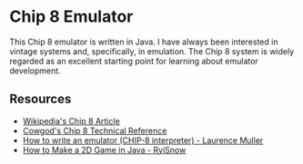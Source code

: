 # Chip 8 Emulator

This Chip 8 emulator is written in Java. I have always been interested in vintage systems and, specifically, in emulation. The Chip 8 system is widely regarded as an excellent starting point for learning about emulator development.

## Resources
- [Wikipedia's Chip 8 Article](https://en.wikipedia.org/wiki/CHIP-8)
- [Cowgod's Chip 8 Technical Reference](http://devernay.free.fr/hacks/chip8/C8TECH10.HTM)
- [How to write an emulator (CHIP-8 interpreter) - Laurence Muller](https://multigesture.net/articles/how-to-write-an-emulator-chip-8-interpreter/)
- [How to Make a 2D Game in Java - RyiSnow](https://www.youtube.com/playlist?list=PL_QPQmz5C6WUF-pOQDsbsKbaBZqXj4qSq)
